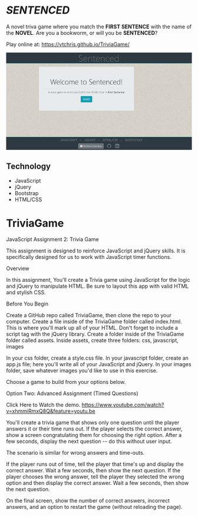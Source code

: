 <h1><em>SENTENCED</em></h1>
<p>A novel triva game where you match the <strong>FIRST SENTENCE</strong> with the name of the <strong>NOVEL</strong>. Are you a bookworm, or will you be <strong>SENTENCED</strong>?</p>

Play online at:
https://vtchris.github.io/TriviaGame/

![Sentenced](assets/images/trivia.jpg)

<h2>Technology</h2>
<ul>
    <li>JavaScript</li>
    <li>jQuery</li>
    <li>Bootstrap</li>
    <li>HTML/CSS</li>
</ul>

# TriviaGame
JavaScript Assignment 2: Trivia Game

This assignment is designed to reinforce JavaScript and jQuery skills. It is specifically designed for us to work with JavaScript timer functions.

Overview

In this assignment, You'll create a Trivia game using JavaScript for the logic and jQuery to manipulate HTML. Be sure to layout this app with valid HTML and stylish CSS.

Before You Begin

Create a GitHub repo called TriviaGame, then clone the repo to your computer.
Create a file inside of the TriviaGame folder called index.html. This is where you'll mark up all of your HTML.
Don't forget to include a script tag with the jQuery library.
Create a folder inside of the TriviaGame folder called assets.
Inside assets, create three folders: css, javascript, images

In your css folder, create a style.css file.
In your javascript folder, create an app.js file; here you'll write all of your JavaScript and jQuery.
In your images folder, save whatever images you'd like to use in this exercise.

Choose a game to build from your options below. 

Option Two: Advanced Assignment (Timed Questions)

Click Here to Watch the demo.
https://www.youtube.com/watch?v=xhmmiRmxQ8Q&feature=youtu.be

You'll create a trivia game that shows only one question until the player answers it or their time runs out.
If the player selects the correct answer, show a screen congratulating them for choosing the right option. After a few seconds, display the next question -- do this without user input.

The scenario is similar for wrong answers and time-outs.

If the player runs out of time, tell the player that time's up and display the correct answer. Wait a few seconds, then show the next question.
If the player chooses the wrong answer, tell the player they selected the wrong option and then display the correct answer. Wait a few seconds, then show the next question.

On the final screen, show the number of correct answers, incorrect answers, and an option to restart the game (without reloading the page).
